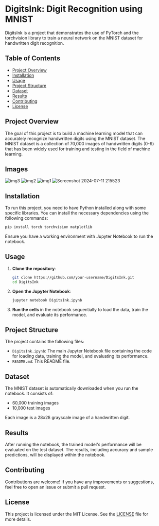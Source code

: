 # DigitsInk: Digit Recognition using MNIST

DigitsInk is a project that demonstrates the use of PyTorch and the torchvision library to train a neural network on the MNIST dataset for handwritten digit recognition.

## Table of Contents
- [Project Overview](#project-overview)
- [Installation](#installation)
- [Usage](#usage)
- [Project Structure](#project-structure)
- [Dataset](#dataset)
- [Results](#results)
- [Contributing](#contributing)
- [License](#license)

## Project Overview
The goal of this project is to build a machine learning model that can accurately recognize handwritten digits using the MNIST dataset. The MNIST dataset is a collection of 70,000 images of handwritten digits (0-9) that has been widely used for training and testing in the field of machine learning.

## Images
![img3](https://github.com/user-attachments/assets/ab026ef9-9468-44d7-a516-1263a185c761)
![img2](https://github.com/user-attachments/assets/72f85f32-6b7d-454c-a911-63d4f53674f8)
![img1](https://github.com/user-attachments/assets/2c89219e-213a-4054-80dd-31f899bcf2f1)
![Screenshot 2024-07-11 215523](https://github.com/user-attachments/assets/c6921e23-306d-4c11-a603-7d58a9013c35)

## Installation
To run this project, you need to have Python installed along with some specific libraries. You can install the necessary dependencies using the following commands:

```bash
pip install torch torchvision matplotlib
```

Ensure you have a working environment with Jupyter Notebook to run the notebook.

## Usage
1. **Clone the repository**:
    ```bash
    git clone https://github.com/your-username/DigitsInk.git
    cd DigitsInk
    ```

2. **Open the Jupyter Notebook**:
    ```bash
    jupyter notebook DigitsInk.ipynb
    ```

3. **Run the cells** in the notebook sequentially to load the data, train the model, and evaluate its performance.

## Project Structure
The project contains the following files:
- `DigitsInk.ipynb`: The main Jupyter Notebook file containing the code for loading data, training the model, and evaluating its performance.
- `README.md`: This README file.

## Dataset
The MNIST dataset is automatically downloaded when you run the notebook. It consists of:
- 60,000 training images
- 10,000 test images

Each image is a 28x28 grayscale image of a handwritten digit.

## Results
After running the notebook, the trained model's performance will be evaluated on the test dataset. The results, including accuracy and sample predictions, will be displayed within the notebook.

## Contributing
Contributions are welcome! If you have any improvements or suggestions, feel free to open an issue or submit a pull request.

## License
This project is licensed under the MIT License. See the [LICENSE](LICENSE) file for more details.
